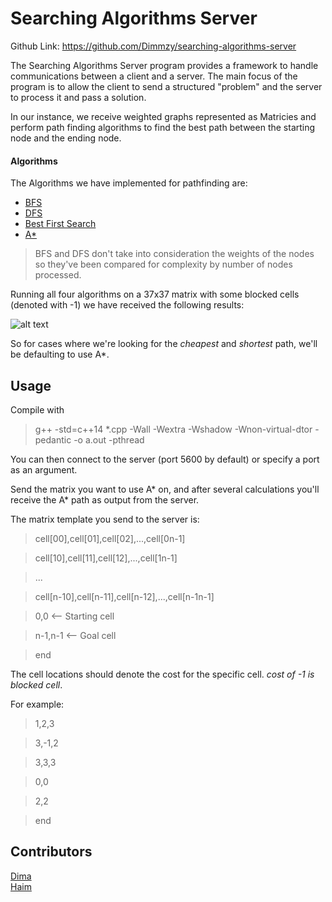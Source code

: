 # Searching Algorithms Server
Github Link: https://github.com/Dimmzy/searching-algorithms-server

The Searching Algorithms Server program provides a framework to handle communications between a client and a server.
The main focus of the program is to allow the client to send a structured "problem" and the server to process it and pass a solution.

In our instance, we receive weighted graphs represented as Matricies and perform path finding algorithms to find the best path between the starting node and the ending node.

#### Algorithms
The Algorithms we have implemented for pathfinding are:
* [BFS](https://en.wikipedia.org/wiki/Breadth-first_search)
* [DFS](https://en.wikipedia.org/wiki/Depth-first_search)
* [Best First Search](https://en.wikipedia.org/wiki/Best-first_search)
* [A*](https://en.wikipedia.org/wiki/A*_search_algorithm)

> BFS and DFS don't take into consideration the weights of the nodes so they've been compared for complexity by number of nodes processed.

Running all four algorithms on a 37x37 matrix with some blocked cells (denoted with -1) we have received the following results:

![alt text](https://i.imgur.com/ru1B1LZ.png)

So for cases where we're looking for the *cheapest* and *shortest* path, we'll be defaulting to use A*.


## Usage

Compile with

> g++ -std=c++14 *.cpp -Wall -Wextra -Wshadow -Wnon-virtual-dtor -pedantic -o a.out -pthread

You can then connect to the server (port 5600 by default) or specify a port as an argument.

Send the matrix you want to use A* on, and after several calculations you'll receive the A* path as output from the server.

The matrix template you send to the server is:

> cell\[00],cell\[01],cell\[02],...,cell\[0n-1]

> cell\[10],cell\[11],cell\[12],...,cell\[1n-1]

> ...

> cell\[n-10],cell\[n-11],cell\[n-12],...,cell\[n-1n-1]

> 0,0  <-- Starting cell

> n-1,n-1  <-- Goal cell

> end

The cell locations should denote the cost for the specific cell.  *cost of -1 is blocked cell*.

For example:

> 1,2,3

> 3,-1,2

> 3,3,3

> 0,0

> 2,2

> end

## Contributors
[Dima](https://github.com/Dimmzy)   
[Haim](https://github.com/HaimIsakov)
